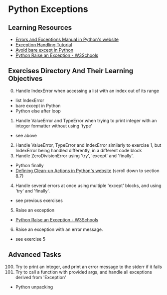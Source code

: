 # Python Exceptions
## Learning Resources
- [Errors and Exceptions Manual in Python's website](https://docs.python.org/3/tutorial/errors.html)
- [Exception Handling Tutorial](https://www.youtube.com/watch?v=7vbgD-3s-w4)
- [Avoid bare except in Python](https://www.30secondsofcode.org/articles/s/python-bare-except)
- [Python Raise an Exception - W3Schools](https://www.w3schools.com/python/gloss_python_raise.asp)
## Exercises Directory And Their Learning Objectives
0. Handle IndexError when accessing a list with an index out of its range
- list IndexError
- bare except in Python
- Python else after loop
1. Handle ValueError and TypeError when trying to print integer with an integer formatter without using 'type'
- see above
2. Handle ValueError, TypeError and IndexError similarly to exercise 1, but IndexError being handled differently, in a different code block
3. Handle ZeroDivisionError using 'try', 'except' and 'finally'.
- Python finally
- [Defining Clean-up Actions in Python's website](https://docs.python.org/3/tutorial/errors.html) (scroll down to section 8.7)
4. Handle several errors at once using multiple 'except' blocks, and using 'try' and 'finally'.
- see previous exercises
5. Raise an exception
- [Python Raise an Exception - W3Schools](https://www.w3schools.com/python/gloss_python_raise.asp)
6. Raise an exception with an error message.
- see exercise 5
## Advanced Tasks
100. Try to print an integer, and print an error message to the stderr if it fails
101. Try to call a function with provided args, and handle all exceptions derived from 'Exception'
- Python unpacking
